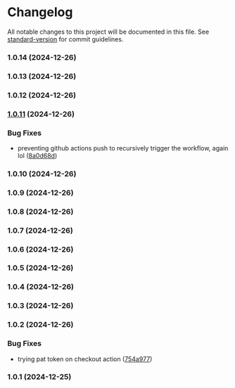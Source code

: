 # Changelog

All notable changes to this project will be documented in this file. See [standard-version](https://github.com/conventional-changelog/standard-version) for commit guidelines.

### 1.0.14 (2024-12-26)

### 1.0.13 (2024-12-26)

### 1.0.12 (2024-12-26)

### [1.0.11](https://github.com/LuizJarduli/image-palette-extractor/compare/v1.0.10...v1.0.11) (2024-12-26)


### Bug Fixes

* preventing github actions push to recursively trigger the workflow, again lol ([8a0d68d](https://github.com/LuizJarduli/image-palette-extractor/commit/8a0d68d7b694ce11886e7a41ba18dd370c2bceef))

### 1.0.10 (2024-12-26)

### 1.0.9 (2024-12-26)

### 1.0.8 (2024-12-26)

### 1.0.7 (2024-12-26)

### 1.0.6 (2024-12-26)

### 1.0.5 (2024-12-26)

### 1.0.4 (2024-12-26)

### 1.0.3 (2024-12-26)

### 1.0.2 (2024-12-26)


### Bug Fixes

* trying pat token on checkout action ([754a977](https://github.com/LuizJarduli/image-palette-extractor/commit/754a97700d7df75143c1b91c8971f45108cdafe1))

### 1.0.1 (2024-12-25)
